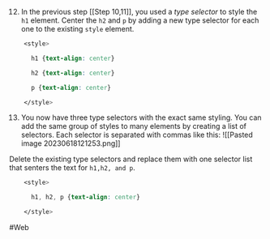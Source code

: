 12. In the previous step [[Step 10,11]], you used a *type selector* to style the `h1` element. Center the `h2` and `p` by adding a new type selector for each one to the existing `style` element.

```css
    <style>

      h1 {text-align: center}

      h2 {text-align: center}

      p {text-align: center}

    </style>
```



13. You now have three type selectors with the exact same styling. You can add the same group of styles to many elements by creating a list of selectors. Each selector is separated with commas like this:
![[Pasted image 20230618121253.png]]

Delete the existing type selectors and replace them with one selector list that senters the text for `h1,h2, and p`.

```css
    <style>

      h1, h2, p {text-align: center}

    </style>
```

#Web